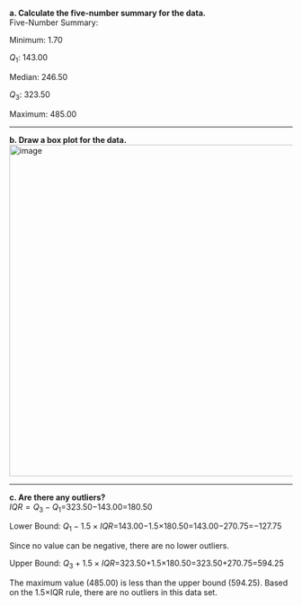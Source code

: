 **a. Calculate the five-number summary for the data.**  
Five-Number Summary:

Minimum: 1.70

$Q_1$: 143.00

Median: 246.50

$Q_3$: 323.50

Maximum: 485.00

---
**b. Draw a box plot for the data.**  
<img width="787" height="590" alt="image" src="https://github.com/user-attachments/assets/6438299a-f25e-4fc5-a445-ae284b574d37" />

---
**c. Are there any outliers?**  
$IQR=Q_3−Q_1$=323.50−143.00=180.50

Lower Bound: $Q_1−1.5×IQR$=143.00−1.5×180.50=143.00−270.75=−127.75

Since no value can be negative, there are no lower outliers.

Upper Bound: $Q_3+1.5×IQR$=323.50+1.5×180.50=323.50+270.75=594.25

The maximum value (485.00) is less than the upper bound (594.25).
Based on the 1.5×IQR rule, there are no outliers in this data set.
